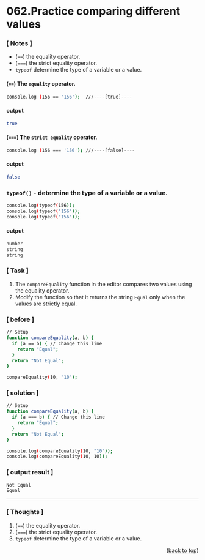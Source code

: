 <a name="topage"></a>

# 062.Practice comparing different values

### [ Notes ]
  * (`==`)  the equality operator.
  * (`===`) the strict equality operator.
  * `typeof` determine the type of a variable or a value.

#### (`==`) The `equality` operator.

```sh
console.log (156 == '156');  ///----[true]----
```

#### output
```sh
true
```

#### (`===`) The `strict equality` operator.

```sh
console.log (156 === '156'); ///----[false]----
```

#### output
```sh
false
```

### `typeof()` - determine the type of a variable or a value.

```sh
console.log(typeof(156));
console.log(typeof('156'));
console.log(typeof("156"));
```

#### output
```sh
number
string
string
```

### [ Task ]
  1. The `compareEquality` function in the editor compares two values using the equality operator.
  2. Modify the function so that it returns the string `Equal` only when the values are strictly equal.

### [ before ]

```sh
// Setup
function compareEquality(a, b) {
  if (a == b) { // Change this line
    return "Equal";
  }
  return "Not Equal";
}

compareEquality(10, "10");
```

### [ solution ]

```sh
// Setup
function compareEquality(a, b) {
  if (a === b) { // Change this line
    return "Equal";
  }
  return "Not Equal";
}

console.log(compareEquality(10, "10"));
console.log(compareEquality(10, 10));
```

### [ output result ]

```sh
Not Equal
Equal
```

-----

### [ Thoughts ]

  1. (`==`)  the equality operator.
  2. (`===`) the strict equality operator.
  3. `typeof` determine the type of a variable or a value.

  
<p align="right">(<a href="#topage">back to top</a>)</p>
<br/>
<br/>
